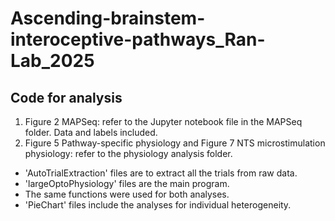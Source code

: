 # Ascending-brainstem-interoceptive-pathways_Ran-Lab_2025

## Code for analysis
1. Figure 2 MAPSeq: refer to the Jupyter notebook file in the MAPSeq folder. Data and labels included.
2. Figure 5 Pathway-specific physiology and Figure 7 NTS microstimulation physiology: refer to the physiology analysis folder.
* 'AutoTrialExtraction' files are to extract all the trials from raw data.
* 'largeOptoPhysiology' files are the main program.
* The same functions were used for both analyses.
* 'PieChart' files include the analyses for individual heterogeneity.
